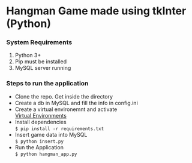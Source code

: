 # Hangman Game made using tkInter (Python)

### System Requirements
1. Python 3+
2. Pip must be installed
3. MySQL server running

### Steps to run the application
* Clone the repo. Get inside the directory
* Create a db in MySQL and fill the info in config.ini
* Create a virtual environemnt and activate <br />
    [Virtual Environments](https://docs.python.org/3/tutorial/venv.html)
* Install dependencies <br />
    ```$ pip install -r requirements.txt ```
* Insert game data into MySQL <br />
    ```$ python insert.py```
* Run the Application <br />
    ```$ python hangman_app.py```

